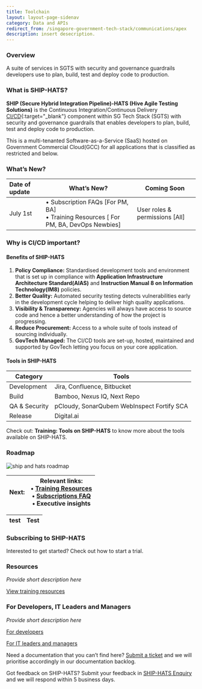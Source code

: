 ```yaml
---
title: Toolchain
layout: layout-page-sidenav
category: Data and APIs
redirect_from: /singapore-government-tech-stack/communications/apex
description: insert desecription.
---
```


### Overview

A suite of services in SGTS with security and governance guardrails developers use to plan, build, test and deploy code to production.

### What is SHIP-HATS?

**SHIP (Secure Hybrid Integration Pipeline)-HATS (Hive Agile Testing Solutions)** is the Continuous Integration/Continuous Delivery 
[CI/CD](https://en.wikipedia.org/wiki/CI/CD){:target="_blank"} component within SG Tech Stack (SGTS) with security and governance guardrails that enables developers to plan, 
build, test and deploy code to production.

This is a multi-tenanted Software-as-a-Service (SaaS) hosted on Government Commercial Cloud(GCC) for all applications that is classified as restricted and below.

### What’s New? 

| Date of update |                                         What’s New?                                       |           Coming Soon          |
| :------------- | ----------------------------------------------------------------------------------------- | ------------------------------ |
| July 1st       | •	Subscription FAQs [For PM, BA]<br />•	Training Resources [ For PM, BA, DevOps Newbies] | User roles & permissions [All] |
                
### Why is CI/CD important?

#### Benefits of SHIP-HATS

1. **Policy Compliance:** Standardised development tools and environment that is set up in compliance with **Application Infrastructure Architecture Standard(AIAS)** 
and **Instruction Manual 8 on Information Technology(IM8)** policies.  
2. **Better Quality:** Automated security testing detects vulnerabilities early in the development cycle helping to deliver high quality applications.
3. **Visibility & Transparency:** Agencies will always have access to source code and hence a better understanding of how the project is progressing. 
4. **Reduce Procurement:** Access to a whole suite of tools instead of sourcing individually.
5. **GovTech Managed:** The CI/CD tools are set-up, hosted, maintained and supported by GovTech letting you focus on your core application.

#### Tools in SHIP-HATS

|     Category  |                  Tools                     |
|     --------  | ------------------------------------------ |
|  Development  |        Jira, Confluence, Bitbucket         |
|     Build     |         Bamboo, Nexus IQ, Next Repo        |
| QA & Security | pCloudy, SonarQubem WebInspect Fortify SCA |
|    Release    |                Digital.ai                  |

Check out: **Training: Tools on SHIP-HATS** to know more about the tools available on SHIP-HATS.

### Roadmap

![ship and hats roadmap](/assets/img/ship-hats-roadmap.jpg)

| Next: | Relevant links:<br />•	[Training Resources](/training/index")<br />•	[Subscriptions FAQ](/subscriptions")<br />•	Executive insights |
| ----- | ------------------------------------------------------------------------------------------------------------------------------------ |
           
| test | Test |
| ---- | ---- |

### Subscribing to SHIP-HATS

Interested to get started? Check out how to start a trial. 
 
### Resources

*Provide short description here*

[View training resources](https://trainingresource)

### For Developers, IT Leaders and Managers

*Provide short description here*

[For developers](https://trainingresource)

[For IT leaders and managers](https://trainingresource)

Need a documentation that you can’t find here? [Submit a ticket](https://www.developer.tech.gov.sg/singapore-government-tech-stack/toolchain/ship-hats-enquiries) and we 
will prioritise accordingly in our documentation backlog.  

Got feedback on SHIP-HATS? Submit your feedback in [SHIP-HATS Enquiry](https://www.developer.tech.gov.sg/singapore-government-tech-stack/toolchain/ship-hats-enquiries) and we will respond within 5 business days. 
